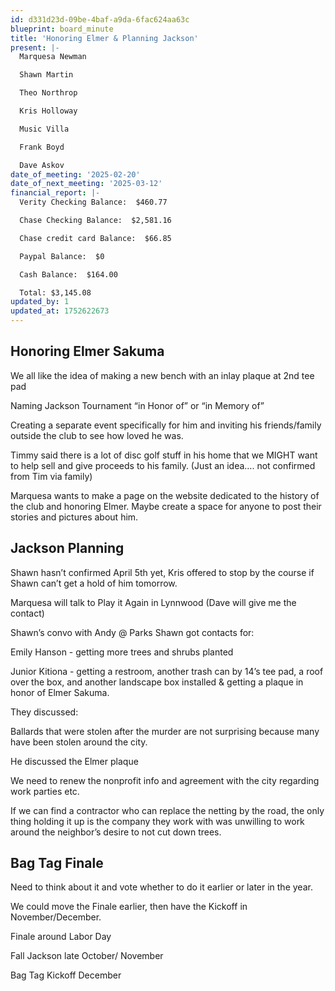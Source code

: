 ```yaml
---
id: d331d23d-09be-4baf-a9da-6fac624aa63c
blueprint: board_minute
title: 'Honoring Elmer & Planning Jackson'
present: |-
  Marquesa Newman

  Shawn Martin

  Theo Northrop

  Kris Holloway

  Music Villa

  Frank Boyd

  Dave Askov
date_of_meeting: '2025-02-20'
date_of_next_meeting: '2025-03-12'
financial_report: |-
  Verity Checking Balance:  $460.77

  Chase Checking Balance:  $2,581.16

  Chase credit card Balance:  $66.85

  Paypal Balance:  $0

  Cash Balance:  $164.00

  Total: $3,145.08
updated_by: 1
updated_at: 1752622673
---
```

## Honoring Elmer Sakuma
We all like the idea of making a new bench with an inlay plaque at 2nd tee pad

Naming Jackson Tournament “in Honor of” or “in Memory of”

Creating a separate event specifically for him and inviting his friends/family outside the club to see how loved he was.

Timmy said there is a lot of disc golf stuff in his home that we MIGHT want to help sell and give proceeds to his family. (Just an idea…. not confirmed from Tim via family)

Marquesa wants to make a page on the website dedicated to the history of the club and honoring Elmer. Maybe create a space for anyone to post their stories and pictures about him.

## Jackson Planning
Shawn hasn’t confirmed April 5th yet, Kris offered to stop by the course if Shawn can’t get a hold of him tomorrow.

Marquesa will talk to Play it Again in Lynnwood (Dave will give me the contact)

Shawn’s convo with Andy @ Parks
Shawn got contacts for:

Emily Hanson -  getting more trees and shrubs planted

Junior Kitiona - getting a restroom, another trash can by 14’s tee pad, a roof over the box, and another landscape box installed & getting a plaque in honor of Elmer Sakuma.

They discussed:

Ballards that were stolen after the murder are not surprising because many have been stolen around the city.

He discussed the Elmer plaque

We need to renew the nonprofit info and agreement with the city regarding work parties etc.

If we can find a contractor who can replace the netting by the road, the only thing holding it up is the company they work with was unwilling to work around the neighbor’s desire to not cut down trees.

## Bag Tag Finale
Need to think about it and vote whether to do it earlier or later in the year.

We could move the Finale earlier, then have the Kickoff in November/December.

Finale around Labor Day

Fall Jackson late October/ November

Bag Tag Kickoff December